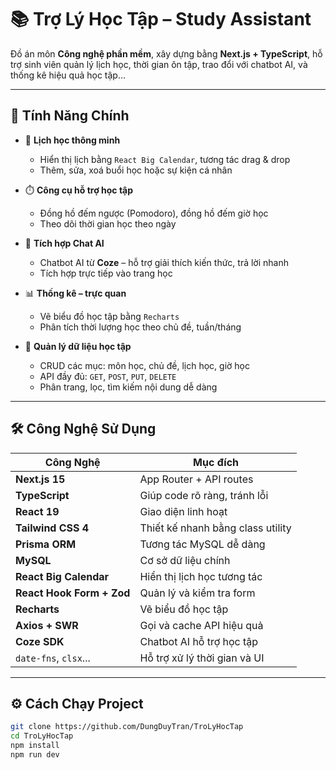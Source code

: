 # 📚 Trợ Lý Học Tập – Study Assistant

Đồ án môn **Công nghệ phần mềm**, xây dựng bằng **Next.js + TypeScript**, hỗ trợ sinh viên quản lý lịch học, thời gian ôn tập, trao đổi với chatbot AI, và thống kê hiệu quả học tập...

---

## 🚀 Tính Năng Chính

- 📅 **Lịch học thông minh**

  - Hiển thị lịch bằng `React Big Calendar`, tương tác drag & drop
  - Thêm, sửa, xoá buổi học hoặc sự kiện cá nhân

- ⏱️ **Công cụ hỗ trợ học tập**

  - Đồng hồ đếm ngược (Pomodoro), đồng hồ đếm giờ học
  - Theo dõi thời gian học theo ngày

- 💬 **Tích hợp Chat AI**

  - Chatbot AI từ **Coze** – hỗ trợ giải thích kiến thức, trả lời nhanh
  - Tích hợp trực tiếp vào trang học

- 📊 **Thống kê – trực quan**

  - Vẽ biểu đồ học tập bằng `Recharts`
  - Phân tích thời lượng học theo chủ đề, tuần/tháng

- 🧩 **Quản lý dữ liệu học tập**
  - CRUD các mục: môn học, chủ đề, lịch học, giờ học
  - API đầy đủ: `GET`, `POST`, `PUT`, `DELETE`
  - Phân trang, lọc, tìm kiếm nội dung dễ dàng

---

## 🛠 Công Nghệ Sử Dụng

| Công Nghệ                 | Mục đích                          |
| ------------------------- | --------------------------------- |
| **Next.js 15**            | App Router + API routes           |
| **TypeScript**            | Giúp code rõ ràng, tránh lỗi      |
| **React 19**              | Giao diện linh hoạt               |
| **Tailwind CSS 4**        | Thiết kế nhanh bằng class utility |
| **Prisma ORM**            | Tương tác MySQL dễ dàng           |
| **MySQL**                 | Cơ sở dữ liệu chính               |
| **React Big Calendar**    | Hiển thị lịch học tương tác       |
| **React Hook Form + Zod** | Quản lý và kiểm tra form          |
| **Recharts**              | Vẽ biểu đồ học tập                |
| **Axios + SWR**           | Gọi và cache API hiệu quả         |
| **Coze SDK**              | Chatbot AI hỗ trợ học tập         |
| `date-fns`, `clsx`...     | Hỗ trợ xử lý thời gian và UI      |

---

## ⚙️ Cách Chạy Project

```bash
git clone https://github.com/DungDuyTran/TroLyHocTap
cd TroLyHocTap
npm install
npm run dev
```
